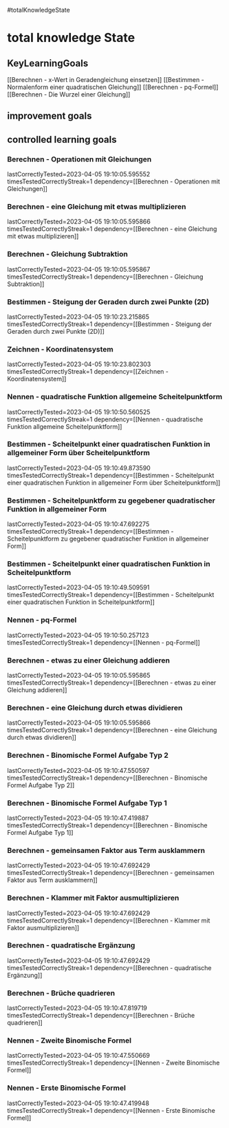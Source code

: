 #totalKnowledgeState

# total knowledge State

## KeyLearningGoals

[[Berechnen - x-Wert in Geradengleichung einsetzen]]
[[Bestimmen - Normalenform einer quadratischen Gleichung]]
[[Berechnen - pq-Formel]]
[[Berechnen - Die Wurzel einer Gleichung]]

## improvement goals

## controlled learning goals

### Berechnen - Operationen mit Gleichungen

lastCorrectlyTested=2023-04-05 19:10:05.595552
timesTestedCorrectlyStreak=1
dependency=[[Berechnen - Operationen mit Gleichungen]]

### Berechnen - eine Gleichung mit etwas multiplizieren

lastCorrectlyTested=2023-04-05 19:10:05.595866
timesTestedCorrectlyStreak=1
dependency=[[Berechnen - eine Gleichung mit etwas multiplizieren]]

### Berechnen - Gleichung Subtraktion

lastCorrectlyTested=2023-04-05 19:10:05.595867
timesTestedCorrectlyStreak=1
dependency=[[Berechnen - Gleichung Subtraktion]]

### Bestimmen - Steigung der Geraden durch zwei Punkte (2D)

lastCorrectlyTested=2023-04-05 19:10:23.215865
timesTestedCorrectlyStreak=1
dependency=[[Bestimmen - Steigung der Geraden durch zwei Punkte (2D)]]

### Zeichnen - Koordinatensystem

lastCorrectlyTested=2023-04-05 19:10:23.802303
timesTestedCorrectlyStreak=1
dependency=[[Zeichnen - Koordinatensystem]]

### Nennen - quadratische Funktion allgemeine Scheitelpunktform

lastCorrectlyTested=2023-04-05 19:10:50.560525
timesTestedCorrectlyStreak=1
dependency=[[Nennen - quadratische Funktion allgemeine Scheitelpunktform]]

### Bestimmen - Scheitelpunkt einer quadratischen Funktion in allgemeiner Form über Scheitelpunktform

lastCorrectlyTested=2023-04-05 19:10:49.873590
timesTestedCorrectlyStreak=1
dependency=[[Bestimmen - Scheitelpunkt einer quadratischen Funktion in allgemeiner Form über Scheitelpunktform]]

### Bestimmen - Scheitelpunktform zu gegebener quadratischer Funktion in allgemeiner Form

lastCorrectlyTested=2023-04-05 19:10:47.692275
timesTestedCorrectlyStreak=1
dependency=[[Bestimmen - Scheitelpunktform zu gegebener quadratischer Funktion in allgemeiner Form]]

### Bestimmen - Scheitelpunkt einer quadratischen Funktion in Scheitelpunktform

lastCorrectlyTested=2023-04-05 19:10:49.509591
timesTestedCorrectlyStreak=1
dependency=[[Bestimmen - Scheitelpunkt einer quadratischen Funktion in Scheitelpunktform]]

### Nennen - pq-Formel

lastCorrectlyTested=2023-04-05 19:10:50.257123
timesTestedCorrectlyStreak=1
dependency=[[Nennen - pq-Formel]]

### Berechnen - etwas zu einer Gleichung addieren

lastCorrectlyTested=2023-04-05 19:10:05.595865
timesTestedCorrectlyStreak=1
dependency=[[Berechnen - etwas zu einer Gleichung addieren]]

### Berechnen - eine Gleichung durch etwas dividieren

lastCorrectlyTested=2023-04-05 19:10:05.595866
timesTestedCorrectlyStreak=1
dependency=[[Berechnen - eine Gleichung durch etwas dividieren]]

### Berechnen - Binomische Formel Aufgabe Typ 2

lastCorrectlyTested=2023-04-05 19:10:47.550597
timesTestedCorrectlyStreak=1
dependency=[[Berechnen - Binomische Formel Aufgabe Typ 2]]

### Berechnen - Binomische Formel Aufgabe Typ 1

lastCorrectlyTested=2023-04-05 19:10:47.419887
timesTestedCorrectlyStreak=1
dependency=[[Berechnen - Binomische Formel Aufgabe Typ 1]]

### Berechnen - gemeinsamen Faktor aus Term ausklammern

lastCorrectlyTested=2023-04-05 19:10:47.692429
timesTestedCorrectlyStreak=1
dependency=[[Berechnen - gemeinsamen Faktor aus Term ausklammern]]

### Berechnen - Klammer mit Faktor ausmultiplizieren

lastCorrectlyTested=2023-04-05 19:10:47.692429
timesTestedCorrectlyStreak=1
dependency=[[Berechnen - Klammer mit Faktor ausmultiplizieren]]

### Berechnen - quadratische Ergänzung

lastCorrectlyTested=2023-04-05 19:10:47.692429
timesTestedCorrectlyStreak=1
dependency=[[Berechnen - quadratische Ergänzung]]

### Berechnen - Brüche quadrieren

lastCorrectlyTested=2023-04-05 19:10:47.819719
timesTestedCorrectlyStreak=1
dependency=[[Berechnen - Brüche quadrieren]]

### Nennen - Zweite Binomische Formel

lastCorrectlyTested=2023-04-05 19:10:47.550669
timesTestedCorrectlyStreak=1
dependency=[[Nennen - Zweite Binomische Formel]]

### Nennen - Erste Binomische Formel

lastCorrectlyTested=2023-04-05 19:10:47.419948
timesTestedCorrectlyStreak=1
dependency=[[Nennen - Erste Binomische Formel]]
